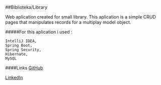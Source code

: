 ##Biblioteka/Library

Web aplication created for small library.
This aplication is a simple CRUD pages that manipulates records for a multiplay model object.

#####For this aplication i used : 

    IntelliJ IDEA,
    Spring Boot,
    Spring Security,
    Hibernate,
    MySQL
    

####Links
[GitHub]

[LinkedIn]


[GitHub]: https://github.com/mniesiolowski
[LinkedIn]: https://www.linkedin.com/in/marcin-niesiołowski-784691166/
